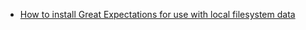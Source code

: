 - [How to install Great Expectations for use with local filesystem data](/docs/guides/setup/installation/local.md)